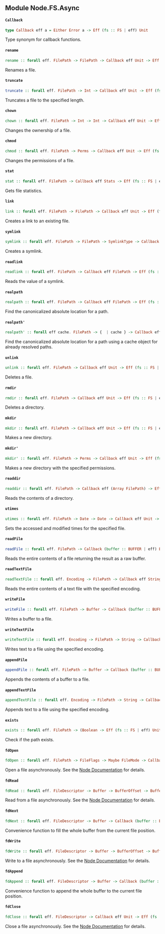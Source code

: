 ## Module Node.FS.Async

#### `Callback`

``` purescript
type Callback eff a = Either Error a -> Eff (fs :: FS | eff) Unit
```

Type synonym for callback functions.

#### `rename`

``` purescript
rename :: forall eff. FilePath -> FilePath -> Callback eff Unit -> Eff (fs :: FS | eff) Unit
```

Renames a file.

#### `truncate`

``` purescript
truncate :: forall eff. FilePath -> Int -> Callback eff Unit -> Eff (fs :: FS | eff) Unit
```

Truncates a file to the specified length.

#### `chown`

``` purescript
chown :: forall eff. FilePath -> Int -> Int -> Callback eff Unit -> Eff (fs :: FS | eff) Unit
```

Changes the ownership of a file.

#### `chmod`

``` purescript
chmod :: forall eff. FilePath -> Perms -> Callback eff Unit -> Eff (fs :: FS | eff) Unit
```

Changes the permissions of a file.

#### `stat`

``` purescript
stat :: forall eff. FilePath -> Callback eff Stats -> Eff (fs :: FS | eff) Unit
```

Gets file statistics.

#### `link`

``` purescript
link :: forall eff. FilePath -> FilePath -> Callback eff Unit -> Eff (fs :: FS | eff) Unit
```

Creates a link to an existing file.

#### `symlink`

``` purescript
symlink :: forall eff. FilePath -> FilePath -> SymlinkType -> Callback eff Unit -> Eff (fs :: FS | eff) Unit
```

Creates a symlink.

#### `readlink`

``` purescript
readlink :: forall eff. FilePath -> Callback eff FilePath -> Eff (fs :: FS | eff) Unit
```

Reads the value of a symlink.

#### `realpath`

``` purescript
realpath :: forall eff. FilePath -> Callback eff FilePath -> Eff (fs :: FS | eff) Unit
```

Find the canonicalized absolute location for a path.

#### `realpath'`

``` purescript
realpath' :: forall eff cache. FilePath -> {  | cache } -> Callback eff FilePath -> Eff (fs :: FS | eff) Unit
```

Find the canonicalized absolute location for a path using a cache object
for already resolved paths.

#### `unlink`

``` purescript
unlink :: forall eff. FilePath -> Callback eff Unit -> Eff (fs :: FS | eff) Unit
```

Deletes a file.

#### `rmdir`

``` purescript
rmdir :: forall eff. FilePath -> Callback eff Unit -> Eff (fs :: FS | eff) Unit
```

Deletes a directory.

#### `mkdir`

``` purescript
mkdir :: forall eff. FilePath -> Callback eff Unit -> Eff (fs :: FS | eff) Unit
```

Makes a new directory.

#### `mkdir'`

``` purescript
mkdir' :: forall eff. FilePath -> Perms -> Callback eff Unit -> Eff (fs :: FS | eff) Unit
```

Makes a new directory with the specified permissions.

#### `readdir`

``` purescript
readdir :: forall eff. FilePath -> Callback eff (Array FilePath) -> Eff (fs :: FS | eff) Unit
```

Reads the contents of a directory.

#### `utimes`

``` purescript
utimes :: forall eff. FilePath -> Date -> Date -> Callback eff Unit -> Eff (fs :: FS | eff) Unit
```

Sets the accessed and modified times for the specified file.

#### `readFile`

``` purescript
readFile :: forall eff. FilePath -> Callback (buffer :: BUFFER | eff) Buffer -> Eff (buffer :: BUFFER, fs :: FS | eff) Unit
```

Reads the entire contents of a file returning the result as a raw buffer.

#### `readTextFile`

``` purescript
readTextFile :: forall eff. Encoding -> FilePath -> Callback eff String -> Eff (fs :: FS | eff) Unit
```

Reads the entire contents of a text file with the specified encoding.

#### `writeFile`

``` purescript
writeFile :: forall eff. FilePath -> Buffer -> Callback (buffer :: BUFFER | eff) Unit -> Eff (buffer :: BUFFER, fs :: FS | eff) Unit
```

Writes a buffer to a file.

#### `writeTextFile`

``` purescript
writeTextFile :: forall eff. Encoding -> FilePath -> String -> Callback eff Unit -> Eff (fs :: FS | eff) Unit
```

Writes text to a file using the specified encoding.

#### `appendFile`

``` purescript
appendFile :: forall eff. FilePath -> Buffer -> Callback (buffer :: BUFFER | eff) Unit -> Eff (buffer :: BUFFER, fs :: FS | eff) Unit
```

Appends the contents of a buffer to a file.

#### `appendTextFile`

``` purescript
appendTextFile :: forall eff. Encoding -> FilePath -> String -> Callback eff Unit -> Eff (fs :: FS | eff) Unit
```

Appends text to a file using the specified encoding.

#### `exists`

``` purescript
exists :: forall eff. FilePath -> (Boolean -> Eff (fs :: FS | eff) Unit) -> Eff (fs :: FS | eff) Unit
```

Check if the path exists.

#### `fdOpen`

``` purescript
fdOpen :: forall eff. FilePath -> FileFlags -> Maybe FileMode -> Callback eff FileDescriptor -> Eff (fs :: FS | eff) Unit
```

Open a file asynchronously. See the [Node Documentation](https://nodejs.org/api/fs.html#fs_fs_open_path_flags_mode_callback)
for details.

#### `fdRead`

``` purescript
fdRead :: forall eff. FileDescriptor -> Buffer -> BufferOffset -> BufferLength -> Maybe FilePosition -> Callback (buffer :: BUFFER | eff) ByteCount -> Eff (buffer :: BUFFER, fs :: FS | eff) Unit
```

Read from a file asynchronously. See the [Node Documentation](https://nodejs.org/api/fs.html#fs_fs_read_fd_buffer_offset_length_position_callback)
for details.

#### `fdNext`

``` purescript
fdNext :: forall eff. FileDescriptor -> Buffer -> Callback (buffer :: BUFFER | eff) ByteCount -> Eff (buffer :: BUFFER, fs :: FS | eff) Unit
```

Convenience function to fill the whole buffer from the current
file position.

#### `fdWrite`

``` purescript
fdWrite :: forall eff. FileDescriptor -> Buffer -> BufferOffset -> BufferLength -> Maybe FilePosition -> Callback (buffer :: BUFFER | eff) ByteCount -> Eff (buffer :: BUFFER, fs :: FS | eff) Unit
```

Write to a file asynchronously. See the [Node Documentation](https://nodejs.org/api/fs.html#fs_fs_write_fd_buffer_offset_length_position_callback)
for details.

#### `fdAppend`

``` purescript
fdAppend :: forall eff. FileDescriptor -> Buffer -> Callback (buffer :: BUFFER | eff) ByteCount -> Eff (buffer :: BUFFER, fs :: FS | eff) Unit
```

Convenience function to append the whole buffer to the current
file position.

#### `fdClose`

``` purescript
fdClose :: forall eff. FileDescriptor -> Callback eff Unit -> Eff (fs :: FS | eff) Unit
```

Close a file asynchronously. See the [Node Documentation](https://nodejs.org/api/fs.html#fs_fs_close_fd_callback)
for details.



